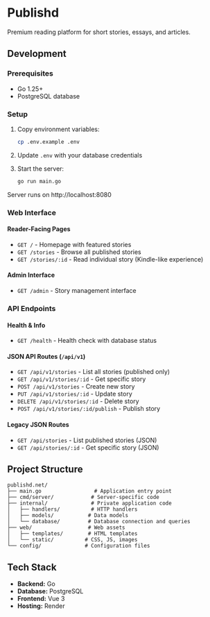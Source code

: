 # Publishd

Premium reading platform for short stories, essays, and articles.

## Development

### Prerequisites
- Go 1.25+
- PostgreSQL database

### Setup
1. Copy environment variables:
   ```bash
   cp .env.example .env
   ```

2. Update `.env` with your database credentials

3. Start the server:
   ```bash
   go run main.go
   ```

Server runs on http://localhost:8080

### Web Interface

#### Reader-Facing Pages
- `GET /` - Homepage with featured stories
- `GET /stories` - Browse all published stories
- `GET /stories/:id` - Read individual story (Kindle-like experience)

#### Admin Interface
- `GET /admin` - Story management interface

### API Endpoints

#### Health & Info
- `GET /health` - Health check with database status

#### JSON API Routes (`/api/v1`)
- `GET /api/v1/stories` - List all stories (published only)
- `GET /api/v1/stories/:id` - Get specific story
- `POST /api/v1/stories` - Create new story
- `PUT /api/v1/stories/:id` - Update story
- `DELETE /api/v1/stories/:id` - Delete story
- `POST /api/v1/stories/:id/publish` - Publish story

#### Legacy JSON Routes
- `GET /api/stories` - List published stories (JSON)
- `GET /api/stories/:id` - Get specific story (JSON)

## Project Structure

```
publishd.net/
├── main.go                 # Application entry point
├── cmd/server/            # Server-specific code
├── internal/              # Private application code
│   ├── handlers/          # HTTP handlers
│   ├── models/           # Data models
│   └── database/         # Database connection and queries
├── web/                  # Web assets
│   ├── templates/        # HTML templates
│   └── static/          # CSS, JS, images
└── config/              # Configuration files
```

## Tech Stack

- **Backend:** Go
- **Database:** PostgreSQL  
- **Frontend:** Vue 3
- **Hosting:** Render